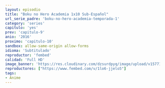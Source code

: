 ```yaml
---
layout: episodio
title: "Boku no Hero Academia 1x10 Sub-Español"
url_serie_padre: 'boku-no-hero-academia-temporada-1'
category: 'series'
capitulo: 'yes'
prev: 'capitulo-9'
anio: '2016'
proximo: 'capitulo-10'
sandbox: allow-same-origin allow-forms
idioma: 'Subtitulado'
reproductor: 'fembed'
calidad: 'Full HD'
image_banner: 'https://res.cloudinary.com/dzsurdpyq/image/upload/v1577157932/My-Hero-Academia-temporada-1-banner_inbjty.jpg'
reproductores: ["https://www.fembed.com/v/1lo6-jjelo5"]
tags:
- Anime
---
```











